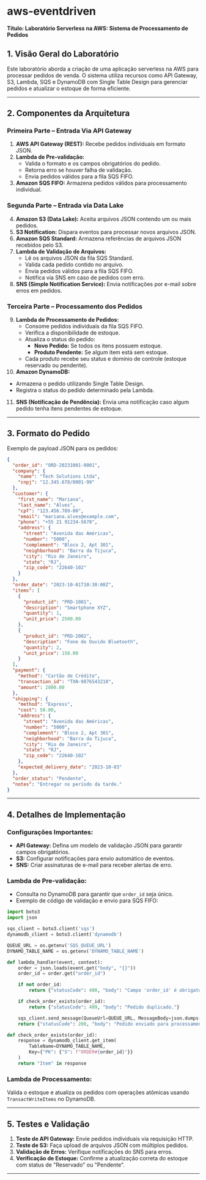# aws-eventdriven

**Título: Laboratório Serverless na AWS: Sistema de Processamento de Pedidos**

## **1. Visão Geral do Laboratório**
Este laboratório aborda a criação de uma aplicação serverless na AWS para processar pedidos de venda. O sistema utiliza recursos como API Gateway, S3, Lambda, SQS e DynamoDB com Single Table Design para gerenciar pedidos e atualizar o estoque de forma eficiente.

---

## **2. Componentes da Arquitetura**

### **Primeira Parte – Entrada Via API Gateway**
1. **AWS API Gateway (REST):** Recebe pedidos individuais em formato JSON.
2. **Lambda de Pre-validação:**
   - Valida o formato e os campos obrigatórios do pedido.
   - Retorna erro se houver falha de validação.
   - Envia pedidos válidos para a fila SQS FIFO.
3. **Amazon SQS FIFO:** Armazena pedidos válidos para processamento individual.

### **Segunda Parte – Entrada via Data Lake**
4. **Amazon S3 (Data Lake):** Aceita arquivos JSON contendo um ou mais pedidos.
5. **S3 Notification:** Dispara eventos para processar novos arquivos JSON.
6. **Amazon SQS Standard:** Armazena referências de arquivos JSON recebidos pelo S3.
7. **Lambda de Validação de Arquivos:**
   - Lê os arquivos JSON da fila SQS Standard.
   - Valida cada pedido contido no arquivo.
   - Envia pedidos válidos para a fila SQS FIFO.
   - Notifica via SNS em caso de pedidos com erro.
8. **SNS (Simple Notification Service):** Envia notificações por e-mail sobre erros em pedidos.

### **Terceira Parte – Processamento dos Pedidos**
9. **Lambda de Processamento de Pedidos:**
   - Consome pedidos individuais da fila SQS FIFO.
   - Verifica a disponibilidade de estoque.
   - Atualiza o status do pedido:
     - **Novo Pedido:** Se todos os itens possuem estoque.
     - **Produto Pendente:** Se algum item está sem estoque.
   - Cada produto recebe seu status e domínio de controle (estoque reservado ou pendente).
10. **Amazon DynamoDB:**
   - Armazena o pedido utilizando Single Table Design.
   - Registra o status do pedido determinado pela Lambda.
11. **SNS (Notificação de Pendência):** Envia uma notificação caso algum pedido tenha itens pendentes de estoque.

---

## **3. Formato do Pedido**

Exemplo de payload JSON para os pedidos:

~~~json
{
  "order_id": "ORD-20231001-0001",
  "company": {
    "name": "Tech Solutions Ltda",
    "cnpj": "12.345.678/0001-99"
  },
  "customer": {
    "first_name": "Mariana",
    "last_name": "Alves",
    "cpf": "123.456.789-00",
    "email": "mariana.alves@example.com",
    "phone": "+55 21 91234-5678",
    "address": {
      "street": "Avenida das Américas",
      "number": "5000",
      "complement": "Bloco 2, Apt 301",
      "neighborhood": "Barra da Tijuca",
      "city": "Rio de Janeiro",
      "state": "RJ",
      "zip_code": "22640-102"
    }
  },
  "order_date": "2023-10-01T10:30:00Z",
  "items": [
    {
      "product_id": "PRD-1001",
      "description": "Smartphone XYZ",
      "quantity": 1,
      "unit_price": 2500.00
    },
    {
      "product_id": "PRD-2002",
      "description": "Fone de Ouvido Bluetooth",
      "quantity": 2,
      "unit_price": 150.00
    }
  ],
  "payment": {
    "method": "Cartão de Crédito",
    "transaction_id": "TXN-9876543210",
    "amount": 2800.00
  },
  "shipping": {
    "method": "Express",
    "cost": 50.00,
    "address": {
      "street": "Avenida das Américas",
      "number": "5000",
      "complement": "Bloco 2, Apt 301",
      "neighborhood": "Barra da Tijuca",
      "city": "Rio de Janeiro",
      "state": "RJ",
      "zip_code": "22640-102"
    },
    "expected_delivery_date": "2023-10-03"
  },
  "order_status": "Pendente",
  "notes": "Entregar no período da tarde."
}
~~~

---

## **4. Detalhes de Implementação**

### **Configurações Importantes:**
- **API Gateway:** Defina um modelo de validação JSON para garantir campos obrigatórios.
- **S3:** Configurar notificações para envio automático de eventos.
- **SNS:** Criar assinaturas de e-mail para receber alertas de erro.

### **Lambda de Pre-validação:**
- Consulta no DynamoDB para garantir que `order_id` seja único.
- Exemplo de código de validação e envio para SQS FIFO:
~~~python
import boto3
import json

sqs_client = boto3.client('sqs')
dynamodb_client = boto3.client('dynamodb')

QUEUE_URL = os.getenv('SQS_QUEUE_URL')
DYNAMO_TABLE_NAME = os.getenv('DYNAMO_TABLE_NAME')

def lambda_handler(event, context):
    order = json.loads(event.get("body", "{}"))
    order_id = order.get("order_id")

    if not order_id:
        return {"statusCode": 400, "body": "Campo 'order_id' é obrigatório."}

    if check_order_exists(order_id):
        return {"statusCode": 409, "body": "Pedido duplicado."}

    sqs_client.send_message(QueueUrl=QUEUE_URL, MessageBody=json.dumps(order))
    return {"statusCode": 200, "body": "Pedido enviado para processamento."}

def check_order_exists(order_id):
    response = dynamodb_client.get_item(
        TableName=DYNAMO_TABLE_NAME,
        Key={"PK": {"S": f"ORDER#{order_id}"}}
    )
    return "Item" in response
~~~

### **Lambda de Processamento:**
Valida o estoque e atualiza os pedidos com operações atômicas usando `TransactWriteItems` no DynamoDB.

---

## **5. Testes e Validação**
1. **Teste de API Gateway:** Envie pedidos individuais via requisição HTTP.
2. **Teste de S3:** Faça upload de arquivos JSON com múltiplos pedidos.
3. **Validação de Erros:** Verifique notificações do SNS para erros.
4. **Verificação de Estoque:** Confirme a atualização correta do estoque com status de "Reservado" ou "Pendente".

---

